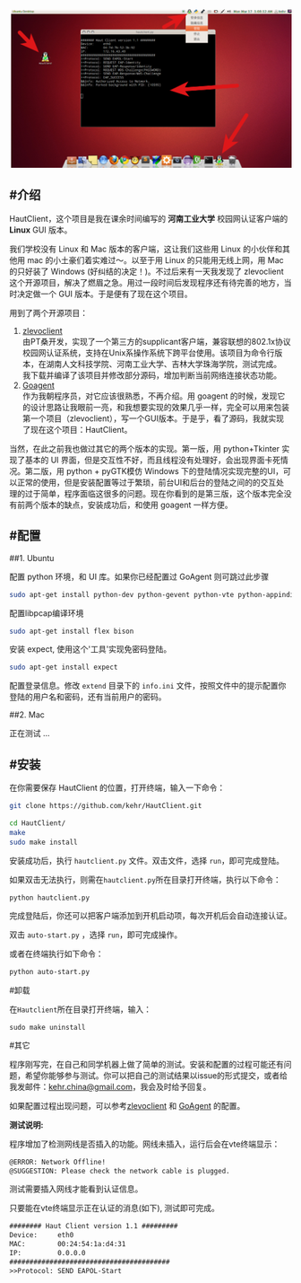 ![HautClient认证效果](./view.png)

#介绍
-----

HautClient，这个项目是我在课余时间编写的 **河南工业大学** 校园网认证客户端的 **Linux** GUI 版本。

我们学校没有 Linux 和 Mac 版本的客户端，这让我们这些用 Linux 的小伙伴和其他用 mac 的小土豪们着实难过～。以至于用 Linux 的只能用无线上网，用 Mac 的只好装了 Windows (好纠结的决定！)。不过后来有一天我发现了 zlevoclient 这个开源项目，解决了燃眉之急。用过一段时间后发现程序还有待完善的地方，当时决定做一个 GUI 版本。于是便有了现在这个项目。

用到了两个开源项目：

1. [zlevoclient][1]  
由PT桑开发，实现了一个第三方的supplicant客户端，兼容联想的802.1x协议校园网认证系统，支持在Unix系操作系统下跨平台使用。该项目为命令行版本，在湖南人文科技学院、河南工业大学、吉林大学珠海学院，测试完成。  
我下载并编译了该项目并修改部分源码，增加判断当前网络连接状态功能。
2. [Goagent][2]  
作为我朝程序员，对它应该很熟悉，不再介绍。用 goagent 的时候，发现它的设计思路让我眼前一亮，和我想要实现的效果几乎一样，完全可以用来包装第一个项目（zlevoclient），写一个GUI版本。于是乎，看了源码，我就实现了现在这个项目：HautClient。

当然，在此之前我也做过其它的两个版本的实现。第一版，用 python+Tkinter 实现了基本的 UI 界面，但是交互性不好，而且线程没有处理好，会出现界面卡死情况。第二版，用 python + pyGTK模仿 Windows 下的登陆情况实现完整的UI，可以正常的使用，但是安装配置等过于繁琐，前台UI和后台的登陆之间的的交互处理的过于简单，程序面临这很多的问题。现在你看到的是第三版，这个版本完全没有前两个版本的缺点，安装成功后，和使用 goagent 一样方便。


#配置
-----

##1. Ubuntu 

配置 python 环境，和 UI 库。如果你已经配置过 GoAgent 则可跳过此步骤

```bash
sudo apt-get install python-dev python-gevent python-vte python-appindicator

```

配置libpcap编译环境

```bash
sudo apt-get install flex bison
```

安装 expect, 使用这个'工具'实现免密码登陆。

```bash
sudo apt-get install expect
```

配置登录信息。修改 `extend` 目录下的 `info.ini` 文件，按照文件中的提示配置你登陆的用户名和密码，还有当前用户的密码。

##2. Mac

正在测试 ...

#安装
----

在你需要保存 HautClient 的位置，打开终端，输入一下命令：

```bash
git clone https://github.com/kehr/HautClient.git
```
```bash  
cd HautClient/
make
sudo make install
```

安装成功后，执行 `hautclient.py` 文件。双击文件，选择 `run`，即可完成登陆。

如果双击无法执行，则需在`hautclient.py`所在目录打开终端，执行以下命令：

```bash
python hautclient.py
```
完成登陆后，你还可以把客户端添加到开机启动项，每次开机后会自动连接认证。

双击 `auto-start.py` ，选择 `run`，即可完成操作。

或者在终端执行如下命令：

```bash
python auto-start.py
```

#卸载

在`Hautclient`所在目录打开终端，输入：

```
sudo make uninstall
```


#其它

程序刚写完，在自己和同学机器上做了简单的测试。安装和配置的过程可能还有问题，希望你能够参与测试。你可以把自己的测试结果以issue的形式提交，或者给我发邮件：<kehr.china@gmail.com>，我会及时给予回复。

如果配置过程出现问题，可以参考[zlevoclient][3] 和 [GoAgent][4] 的配置。

**测试说明:**

程序增加了检测网线是否插入的功能。网线未插入，运行后会在vte终端显示：

```
@ERROR: Network Offline!
@SUGGESTION: Please check the network cable is plugged.
```

测试需要插入网线才能看到认证信息。

只要能在vte终端显示正在认证的消息(如下), 测试即可完成。

```
######## Haut Client version 1.1 #########
Device:     eth0
MAC:        00:24:54:1a:d4:31
IP:         0.0.0.0
########################################
>>Protocol: SEND EAPOL-Start

```

[1]: https://code.google.com/p/zlevoclient
[2]: https://code.google.com/p/goagent
[3]:https://code.google.com/p/zlevoclient/wiki/StepByStep_Toturial
[4]: https://code.google.com/p/goagent/wiki/GoAgent_Linux
